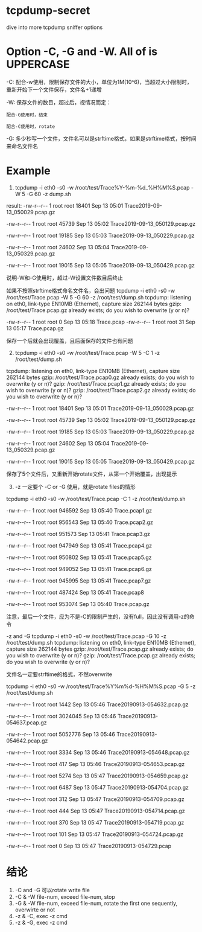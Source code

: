 # tcpdump-secret
dive into more tcpdump sniffer options

# Option -C, -G and -W. All of is UPPERCASE
-C: 配合-w使用，限制保存文件的大小，单位为1M(10^6)，当超过大小限制时，重新开始下一个文件保存，文件名+1递增

-W: 保存文件的数目，超过后，视情况而定：

    配合-G使用时，结束
    
    配合-C使用时，rotate
    
-G: 多少秒写一个文件，文件名可以是strftime格式，如果是strftime格式，按时间来命名文件名

# Example
1. tcpdump -i eth0 -s0 -w /root/test/Trace%Y-%m-%d_%H%M%S.pcap -W 5  -G 60 -z dump.sh

result:
-rw-r--r--  1 root root 18401 Sep 13 05:01 Trace2019-09-13_050029.pcap.gz

-rw-r--r--  1 root root 45739 Sep 13 05:02 Trace2019-09-13_050129.pcap.gz

-rw-r--r--  1 root root 19185 Sep 13 05:03 Trace2019-09-13_050229.pcap.gz

-rw-r--r--  1 root root 24602 Sep 13 05:04 Trace2019-09-13_050329.pcap.gz

-rw-r--r--  1 root root 19015 Sep 13 05:05 Trace2019-09-13_050429.pcap.gz

说明-W和-G使用时，超过-W设置文件数目后终止

如果不按照strftime格式命名文件名，会出问题
tcpdump -i eth0 -s0 -w /root/test/Trace.pcap -W 5  -G 60 -z /root/test/dump.sh
tcpdump: listening on eth0, link-type EN10MB (Ethernet), capture size 262144 bytes
gzip: /root/test/Trace.pcap.gz already exists; do you wish to overwrite (y or n)? 

-rw-r--r--  1 root root    0 Sep 13 05:18 Trace.pcap
-rw-r--r--  1 root root   31 Sep 13 05:17 Trace.pcap.gz

保存一个后就会出现覆盖，且后面保存的文件也有问题

2. tcpdump -i eth0 -s0 -w /root/test/Trace.pcap -W 5  -C 1 -z /root/test/dump.sh

tcpdump: listening on eth0, link-type EN10MB (Ethernet), capture size 262144 bytes
gzip: /root/test/Trace.pcap0.gz already exists; do you wish to overwrite (y or n)? gzip: /root/test/Trace.pcap1.gz already exists; do you wish to overwrite (y or n)? gzip: /root/test/Trace.pcap2.gz already exists; do you wish to overwrite (y or n)? 

-rw-r--r--  1 root root 18401 Sep 13 05:01 Trace2019-09-13_050029.pcap.gz

-rw-r--r--  1 root root 45739 Sep 13 05:02 Trace2019-09-13_050129.pcap.gz

-rw-r--r--  1 root root 19185 Sep 13 05:03 Trace2019-09-13_050229.pcap.gz

-rw-r--r--  1 root root 24602 Sep 13 05:04 Trace2019-09-13_050329.pcap.gz

-rw-r--r--  1 root root 19015 Sep 13 05:05 Trace2019-09-13_050429.pcap.gz

保存了5个文件后，又重新开始rotate文件，从第一个开始覆盖，出现提示

3. -z 一定要个 -C or -G 使用，就是rotate files的情形

tcpdump -i eth0 -s0 -w /root/test/Trace.pcap  -C 1 -z /root/test/dump.sh

-rw-r--r--  1 root root 946592 Sep 13 05:40 Trace.pcap1.gz

-rw-r--r--  1 root root 956543 Sep 13 05:40 Trace.pcap2.gz

-rw-r--r--  1 root root 951573 Sep 13 05:41 Trace.pcap3.gz

-rw-r--r--  1 root root 947949 Sep 13 05:41 Trace.pcap4.gz

-rw-r--r--  1 root root 950802 Sep 13 05:41 Trace.pcap5.gz

-rw-r--r--  1 root root 949052 Sep 13 05:41 Trace.pcap6.gz

-rw-r--r--  1 root root 945995 Sep 13 05:41 Trace.pcap7.gz

-rw-r--r--  1 root root 487424 Sep 13 05:41 Trace.pcap8

-rw-r--r--  1 root root 953074 Sep 13 05:40 Trace.pcap.gz

注意，最后一个文件，应为不是-C的限制产生的，没有full，因此没有调用-z的命令

-z and -G
tcpdump -i eth0 -s0 -w /root/test/Trace.pcap  -G 10 -z /root/test/dump.sh
tcpdump: listening on eth0, link-type EN10MB (Ethernet), capture size 262144 bytes
gzip: /root/test/Trace.pcap.gz already exists; do you wish to overwrite (y or n)? gzip: /root/test/Trace.pcap.gz already exists; do you wish to overwrite (y or n)? 

文件名一定要strftime的格式，不然overwrite


tcpdump -i eth0 -s0 -w /root/test/Trace%Y%m%d-%H%M%S.pcap  -G 5 -z /root/test/dump.sh

-rw-r--r--  1 root root    1442 Sep 13 05:46 Trace20190913-054632.pcap.gz

-rw-r--r--  1 root root 3024045 Sep 13 05:46 Trace20190913-054637.pcap.gz

-rw-r--r--  1 root root 5052776 Sep 13 05:46 Trace20190913-054642.pcap.gz

-rw-r--r--  1 root root    3334 Sep 13 05:46 Trace20190913-054648.pcap.gz

-rw-r--r--  1 root root     417 Sep 13 05:46 Trace20190913-054653.pcap.gz

-rw-r--r--  1 root root    5274 Sep 13 05:47 Trace20190913-054659.pcap.gz

-rw-r--r--  1 root root    6487 Sep 13 05:47 Trace20190913-054704.pcap.gz

-rw-r--r--  1 root root     312 Sep 13 05:47 Trace20190913-054709.pcap.gz

-rw-r--r--  1 root root     444 Sep 13 05:47 Trace20190913-054714.pcap.gz

-rw-r--r--  1 root root     370 Sep 13 05:47 Trace20190913-054719.pcap.gz

-rw-r--r--  1 root root     101 Sep 13 05:47 Trace20190913-054724.pcap.gz

-rw-r--r--  1 root root       0 Sep 13 05:47 Trace20190913-054729.pcap


# 结论
1. -C and -G 可以rotate write file
2. -C & -W file-num, exceed file-num, stop
3. -G & -W file-num, exceed file-num, rotate the first one sequently, overwirte or not
4. -z & -C, exec -z cmd
5. -z & -G, exec -z cmd
